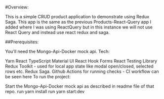#Overview:

This is a simple CRUD product application to demonstrate using Redux Saga. This app is the same as the previous Products-React-Query app I added where I was using ReactQuery but in this instance we will not use React Query and instead use react redux and saga.

##Prerequisites:

You'll need the Mongo-Api-Docker mock api.
Tech:

Yarn
React TypeScript
Material UI
React Hook Forms
React Testing Library
Redux Toolkit - used for local app state like modal open/closed, selected rows etc.
Redux Saga.
Github Actions for running checks - CI workflow can be seen here
To run the project:

Start the Mongo-Api-Docker mock api as described in readme file of that repo.
run yarn install
run yarn start:dev
